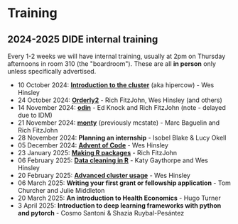 # Training

## 2024-2025 DIDE internal training

Every 1-2 weeks we will have internal training, usually at 2pm on Thursday afternoons in room 310 (the "boardroom").  These are all **in person** only unless specifically advertised.

* 10 October 2024: [**Introduction to the cluster**](2024-cluster) (aka hipercow) - Wes Hinsley
* 24 October 2024: [**Orderly2**](2024-orderly2) - Rich FitzJohn, Wes Hinsley (and others)
* 14 November 2024: [**odin**](2024-odin) - Ed Knock and Rich FitzJohn (note - delayed due to IDM)
* 21 November 2024: [**monty**](2024-monty) (previously mcstate) - Marc Baguelin and Rich FitzJohn
* 28 November 2024: **Planning an internship** - Isobel Blake & Lucy Okell
* 05 December 2024: [**Advent of Code**](2024-aoc) - Wes Hinsley
* 23 January 2025: [**Making R packages**](2025-r-packages) - Rich FitzJohn
* 06 February 2025: [**Data cleaning in R**](2025-data-cleaning) - Katy Gaythorpe and Wes Hinsley
* 20 February 2025: [**Advanced cluster usage**](2025-advanced-cluster) - Wes Hinsley
* 06 March 2025: **Writing your first grant or fellowship application** - Tom Churcher and Julie Middleton
* 20 March 2025: **An introduction to Health Economics** - Hugo Turner
* 3 April 2025: **Introduction to deep learning frameworks with python and pytorch** - Cosmo Santoni & Shazia Ruybal-Pesántez
